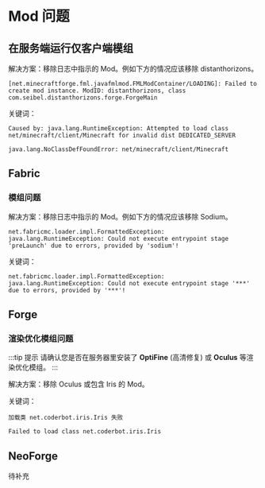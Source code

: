 # Mod 问题

## 在服务端运行仅客户端模组

解决方案：移除日志中指示的 Mod。例如下方的情况应该移除 distanthorizons。

```
[net.minecraftforge.fml.javafmlmod.FMLModContainer/LOADING]: Failed to create mod instance. ModID: distanthorizons, class com.seibel.distanthorizons.forge.ForgeMain
```

关键词：

```
Caused by: java.lang.RuntimeException: Attempted to load class net/minecraft/client/Minecraft for invalid dist DEDICATED_SERVER

java.lang.NoClassDefFoundError: net/minecraft/client/Minecraft
```

## Fabric

### 模组问题

解决方案：移除日志中指示的 Mod。例如下方的情况应该移除 Sodium。

```
net.fabricmc.loader.impl.FormattedException: java.lang.RuntimeException: Could not execute entrypoint stage 'preLaunch' due to errors, provided by 'sodium'!
```

关键词：

```
net.fabricmc.loader.impl.FormattedException: java.lang.RuntimeException: Could not execute entrypoint stage '***' due to errors, provided by '***'!
```

## Forge

### 渲染优化模组问题

:::tip 提示
请确认您是否在服务器里安装了 **OptiFine** (高清修复) 或 **Oculus** 等渲染优化模组。
:::

解决方案：移除 Oculus 或包含 Iris 的 Mod。

关键词：
```
加载类 net.coderbot.iris.Iris 失败

Failed to load class net.coderbot.iris.Iris
```

## NeoForge

待补充
